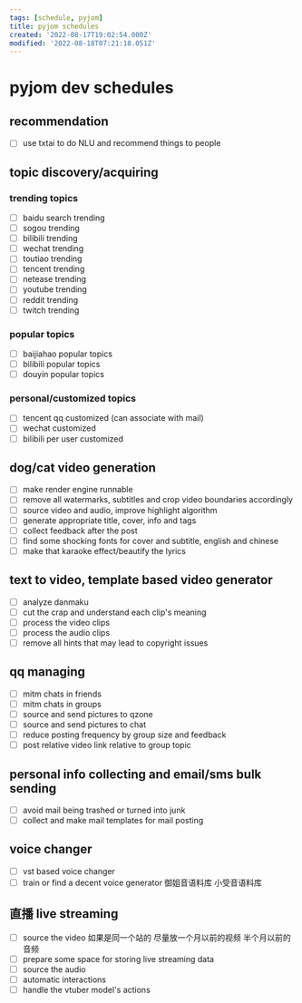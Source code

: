```yaml
---
tags: [schedule, pyjom]
title: pyjom schedules
created: '2022-08-17T19:02:54.000Z'
modified: '2022-08-18T07:21:18.051Z'
---
```


# pyjom dev schedules

## recommendation
- [ ] use txtai to do NLU and recommend things to people

## topic discovery/acquiring
### trending topics
- [ ] baidu search trending
- [ ] sogou trending
- [ ] bilibili trending
- [ ] wechat trending
- [ ] toutiao trending
- [ ] tencent trending
- [ ] netease trending
- [ ] youtube trending
- [ ] reddit trending
- [ ] twitch trending
### popular topics
- [ ] baijiahao popular topics
- [ ] bilibili popular topics
- [ ] douyin popular topics
### personal/customized topics
- [ ] tencent qq customized (can associate with mail)
- [ ] wechat customized
- [ ] bilibili per user customized

## dog/cat video generation
- [ ] make render engine runnable
- [ ] remove all watermarks, subtitles and crop video boundaries accordingly
- [ ] source video and audio, improve highlight algorithm
- [ ] generate appropriate title, cover, info and tags
- [ ] collect feedback after the post
- [ ] find some shocking fonts for cover and subtitle, english and chinese
- [ ] make that karaoke effect/beautify the lyrics

## text to video, template based video generator
- [ ] analyze danmaku
- [ ] cut the crap and understand each clip's meaning
- [ ] process the video clips
- [ ] process the audio clips
- [ ] remove all hints that may lead to copyright issues

## qq managing
- [ ] mitm chats in friends
- [ ] mitm chats in groups
- [ ] source and send pictures to qzone
- [ ] source and send pictures to chat
- [ ] reduce posting frequency by group size and feedback
- [ ] post relative video link relative to group topic

## personal info collecting and email/sms bulk sending
- [ ] avoid mail being trashed or turned into junk
- [ ] collect and make mail templates for mail posting

## voice changer
- [ ] vst based voice changer
- [ ] train or find a decent voice generator 御姐音语料库 小受音语料库

## 直播 live streaming
- [ ] source the video
如果是同一个站的 尽量放一个月以前的视频 半个月以前的音频
- [ ] prepare some space for storing live streaming data
- [ ] source the audio
- [ ] automatic interactions
- [ ] handle the vtuber model's actions
